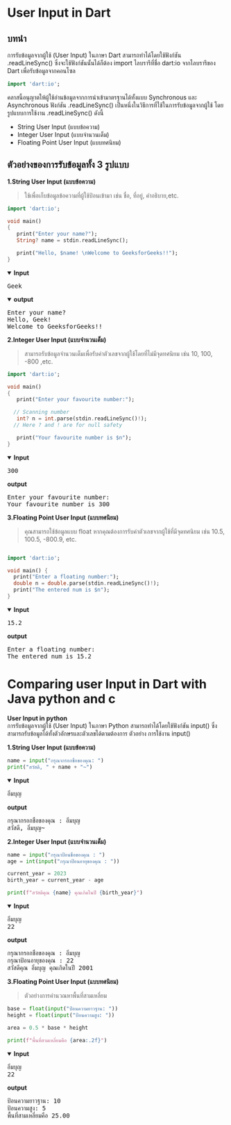 # User Input in Dart

## **บทนำ**
การรับข้อมูลจากผู้ใช้ (User Input) ในภาษา Dart สามารถทำได้โดยใช้ฟังก์ชัน .readLineSync() ซึ่งจะใช้ฟังก์ชันนั้นได้ก็ต้อง import ไลบรารีที่ชื่อ dart:io จากไลบรารีของ Dart เพื่อรับข้อมูลจากคอนโซล 

 ```dart
 import 'dart:io';
```

คลาสนี้อนุญาตให้ผู้ใช้อ่านข้อมูลจากการนำเข้ามาตรฐานได้ทั้งแบบ Synchronous และ Asynchronous ฟังก์ชัน .readLineSync() เป็นหนึ่งในวิธีการที่ใช้ในการรับข้อมูลจากผู้ใช้ โดยรูปแบบการใช้งาน .readLineSync() ดังนี้
 * String User Input (แบบข้อความ)
 * Integer User Input (แบบจำนวนเต็ม)
 * Floating Point User Input (แบบทศนิยม)

## **ตัวอย่างของการรับข้อมูลทั้ง 3 รูปแบบ** ##
**1.String User Input (แบบข้อความ)** <br>
>ใช้เพื่อเก็บข้อมูลข้อความที่ผู้ใช้ป้อนเข้ามา เช่น ชื่อ, ที่อยู่, คำอธิบาย,etc.
 ```dart
import 'dart:io';
 
void main()
{
    print("Enter your name?");
    String? name = stdin.readLineSync(); 
 
    print("Hello, $name! \nWelcome to GeeksforGeeks!!");
}
```
<details open>
<summary><b>Input</b></summary>
 <pre>
Geek
</pre>
</details>
<details open>
<summary><b>output</b></summary>
 <pre>
Enter your name?
Hello, Geek! 
Welcome to GeeksforGeeks!!
</pre>
</details>

**2.Integer User Input (แบบจำนวนเต็ม)** <br>
>สามารถรับข้อมูลจำนวนเต็มเพื่อรับค่าตัวเลขจากผู้ใช้โดยที่ไม่มีจุดทศนิยม เช่น 10, 100, -800 ,etc.
 ```dart
import 'dart:io';
 
void main()
{
    print("Enter your favourite number:");
 
   // Scanning number
    int? n = int.parse(stdin.readLineSync()!);
   // Here ? and ! are for null safety
 
    print("Your favourite number is $n");
}
```

<details open>
<summary><b>Input</b></summary>
 <pre>
300
</pre>
</details>
<summary><b>output</b></summary>
 <pre>
Enter your favourite number:
Your favourite number is 300
</pre>
</details>

**3.Floating Point User Input (แบบทศนิยม)** <br>
>คุณสามารถใช้ข้อมูลแบบ float หากคุณต้องการรับค่าตัวเลขจากผู้ใช้ที่มีจุดทศนิยม เช่น 10.5, 100.5, -800.9, etc.

```dart

import 'dart:io';

void main() {
  print("Enter a floating number:");
  double n = double.parse(stdin.readLineSync()!);
  print("The entered num is $n");
}
```
<details open>
<summary><b>Input</b></summary>
 <pre>
15.2
</pre>
</details>
<summary><b>output</b></summary>
 <pre>
Enter a floating number:
The entered num is 15.2
</pre>
</details>

# **Comparing user Input in Dart with Java python and c** #
**User Input in python** <br>
การรับข้อมูลจากผู้ใช้ (User Input) ในภาษา Python สามารถทำได้โดยใช้ฟังก์ชัน input() ซึ่งสามารถรับข้อมูลได้ทั้งตัวอักษรและตัวเลขได้ตามต้องการ
ตัวอย่าง การใช้งาน input()

**1.String User Input (แบบข้อความ)** <br>
```python
name = input("กรุณากรอกชื่อของคุณ: ")
print("สวัสดี, " + name + "~") 
```
<details open>
<summary><b>Input</b></summary>
 <pre>
อิ่มบุญ
</pre>
</details>
<summary><b>output</b></summary>
 <pre>
กรุณากรอกชื่อของคุณ : อิ่มบุญ
สวัสดี, อิ่มบุญ~
</pre>
</details>

**2.Integer User Input (แบบจำนวนเต็ม)** <br>
```python
name = input("กรุณาป้อนชื่อของคุณ : ")
age = int(input("กรุณาป้อนอายุของคุณ : "))

current_year = 2023
birth_year = current_year - age

print(f"สวัสดีคุณ {name} คุณเกิดในปี {birth_year}")
```
<details open>
<summary><b>Input</b></summary>
 <pre>
อิ่มบุญ
22
</pre>
</details>
<summary><b>output</b></summary>
 <pre>
กรุณากรอกชื่อของคุณ : อิ่มบุญ
กรุณาป้อนอายุของคุณ : 22
สวัสดีคุณ อิ่มบุญ คุณเกิดในปี 2001
</pre>
</details>

**3.Floating Point User Input (แบบทศนิยม)** <br>
>ตัวอย่างการคำนวณหาพื้นที่สามเหลี่ยม
```python
base = float(input("ป้อนความยาวฐาน: "))
height = float(input("ป้อนความสูง: "))

area = 0.5 * base * height

print(f"พื้นที่สามเหลี่ยมคือ {area:.2f}")
```

<details open>
<summary><b>Input</b></summary>
 <pre>
อิ่มบุญ
22
</pre>
</details>
<summary><b>output</b></summary>
 <pre>
ป้อนความยาวฐาน: 10
ป้อนความสูง: 5
พื้นที่สามเหลี่ยมคือ 25.00
</pre>
</details>
